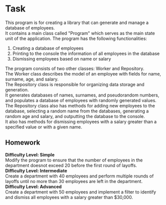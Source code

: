 # **Task**
This program is for creating a library that can generate and manage a database of employees.  
It contains a main class called "Program" which serves as the main state unit of the application. The program has the following functionalities:

1. Creating a database of employees
2. Printing to the console the information of all employees in the database
3. Dismissing employees based on name or salary

The program consists of two other classes: Worker and Repository.  
The Worker class describes the model of an employee with fields for name, surname, age, and salary.  
The Repository class is responsible for organizing data storage and generation.  
It generates databases of names, surnames, and pseudorandom numbers, and populates a database of employees with randomly generated values.  
The Repository class also has methods for adding new employees to the database, selecting a random name from the databases, generating a random age and salary, and outputting the database to the console.  
It also has methods for dismissing employees with a salary greater than a specified value or with a given name.

## **Homework**

**Difficulty Level: Simple**  
Modify the program to ensure that the number of employees in the department doesnot exceed 20 before the first round of layoffs.  
**Difficulty Level: Intermediate**  
Create a department with 40 employees and perform multiple rounds of layoffs until no more than 30 employees are left in the department.  
**Difficulty Level: Advanced**  
Create a department with 50 employees and implement a filter to identify and dismiss all employees with a salary greater than $30,000.  
